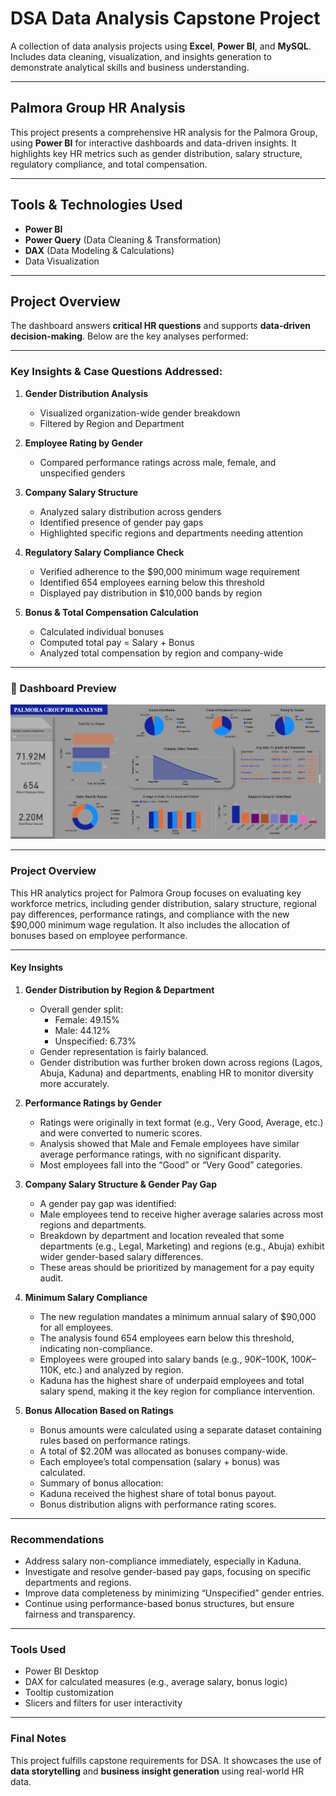 # DSA Data Analysis Capstone Project 
A collection of data analysis projects using **Excel**, **Power BI**, and **MySQL**. Includes data cleaning, visualization, and insights generation to demonstrate analytical skills and business understanding.

---

## Palmora Group HR Analysis
This project presents a comprehensive HR analysis for the Palmora Group, using **Power BI** for interactive dashboards and data-driven insights. It highlights key HR metrics such as gender distribution, salary structure, regulatory compliance, and total compensation.

---

## Tools & Technologies Used
   - **Power BI**
   - **Power Query** (Data Cleaning & Transformation)
   - **DAX** (Data Modeling & Calculations)
   - Data Visualization
    
---

## Project Overview
The dashboard answers **critical HR questions** and supports **data-driven decision-making**. Below are the key analyses performed: 

---

### Key Insights & Case Questions Addressed:
1. **Gender Distribution Analysis**
   - Visualized organization-wide gender breakdown
   - Filtered by Region and Department

2. **Employee Rating by Gender**
   - Compared performance ratings across male, female, and unspecified genders
      
3. **Company Salary Structure**
   - Analyzed salary distribution across genders
   - Identified presence of gender pay gaps
   - Highlighted specific regions and departments needing attention
       
4. **Regulatory Salary Compliance Check**
   - Verified adherence to the $90,000 minimum wage requirement
   - Identified 654 employees earning below this threshold
   - Displayed pay distribution in $10,000 bands by region

 
5. **Bonus & Total Compensation Calculation**
   - Calculated individual bonuses
   - Computed total pay = Salary + Bonus
   - Analyzed total compensation by region and company-wide

---

### 📸 Dashboard Preview

![Image](https://github.com/kimizzy001/DSA-Project-Documentation/blob/main/palmora%20e.jpg)

---

### Project Overview
This HR analytics project for Palmora Group focuses on evaluating key workforce metrics, including gender distribution, salary structure, regional pay differences, performance ratings, and compliance with the new $90,000 minimum wage regulation. It also includes the allocation of bonuses based on employee performance.

---

#### Key Insights
1. **Gender Distribution by Region & Department**
      - Overall gender split:
         - Female: 49.15%
         - Male: 44.12%
         - Unspecified: 6.73%
      - Gender representation is fairly balanced.
      - Gender distribution was further broken down across regions (Lagos, Abuja, Kaduna) and departments, enabling HR to monitor diversity more accurately.

 2. **Performance Ratings by Gender**    
       - Ratings were originally in text format (e.g., Very Good, Average, etc.) and were converted to numeric scores.
       - Analysis showed that Male and Female employees have similar average performance ratings, with no significant disparity.
       - Most employees fall into the “Good” or “Very Good” categories.

 3. **Company Salary Structure & Gender Pay Gap**
       - A gender pay gap was identified:
       - Male employees tend to receive higher average salaries across most regions and departments.
       - Breakdown by department and location revealed that some departments (e.g., Legal, Marketing) and regions (e.g., Abuja) exhibit wider gender-based salary differences.
       - These areas should be prioritized by management for a pay equity audit.

  4. **Minimum Salary Compliance**
       - The new regulation mandates a minimum annual salary of $90,000 for all employees.
       - The analysis found 654 employees earn below this threshold, indicating non-compliance.
       - Employees were grouped into salary bands (e.g., $90K–$100K, $100K–$110K, etc.) and analyzed by region.
       - Kaduna has the highest share of underpaid employees and total salary spend, making it the key region for compliance intervention.

  5. **Bonus Allocation Based on Ratings**
       - Bonus amounts were calculated using a separate dataset containing rules based on performance ratings.
       - A total of $2.20M was allocated as bonuses company-wide.
       - Each employee’s total compensation (salary + bonus) was calculated.
       - Summary of bonus allocation:
       - Kaduna received the highest share of total bonus payout.
       - Bonus distribution aligns with performance rating scores.

---

### Recommendations
   - Address salary non-compliance immediately, especially in Kaduna.
   - Investigate and resolve gender-based pay gaps, focusing on specific departments and regions.
   - Improve data completeness by minimizing “Unspecified” gender entries.
   - Continue using performance-based bonus structures, but ensure fairness and transparency.

---

### Tools Used
   - Power BI Desktop
   - DAX for calculated measures (e.g., average salary, bonus logic)
   - Tooltip customization
   - Slicers and filters for user interactivity

---

### Final Notes

This project fulfills capstone requirements for DSA. It showcases the use of **data storytelling** and **business insight generation** using real-world HR data.


